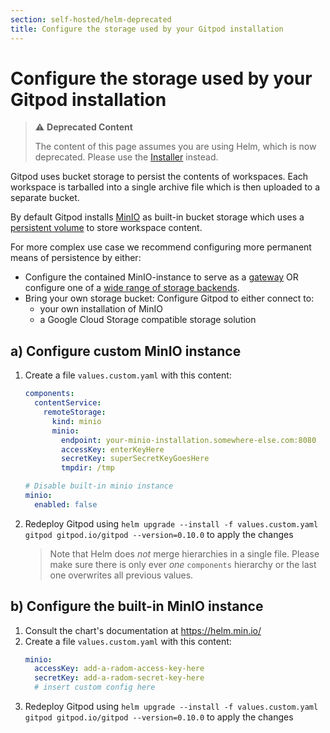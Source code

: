 ```yaml
---
section: self-hosted/helm-deprecated
title: Configure the storage used by your Gitpod installation
---
```


<script context="module">
  export const prerender = true;
</script>

# Configure the storage used by your Gitpod installation

> ⚠️ **Deprecated Content**
>
> The content of this page assumes you are using Helm, which is now deprecated. Please use the [Installer](../../../self-hosted) instead.

Gitpod uses bucket storage to persist the contents of workspaces. Each workspace is tarballed into a single archive file which is then uploaded to a separate bucket.

By default Gitpod installs [MinIO](https://min.io/) as built-in bucket storage which uses a [persistent volume](https://kubernetes.io/docs/concepts/storage/persistent-volumes/) to store workspace content.

For more complex use case we recommend configuring more permanent means of persistence by either:

- Configure the contained MinIO-instance to serve as a [gateway](https://github.com/minio/minio/tree/master/docs/gateway) OR configure one of a [wide range of storage backends](https://kubernetes.io/docs/concepts/storage/persistent-volumes/#types-of-persistent-volumes).
- Bring your own storage bucket: Configure Gitpod to either connect to:
  - your own installation of MinIO
  - a Google Cloud Storage compatible storage solution

## a) Configure custom MinIO instance

1.  Create a file `values.custom.yaml` with this content:

    ```yaml
    components:
      contentService:
        remoteStorage:
          kind: minio
          minio:
            endpoint: your-minio-installation.somewhere-else.com:8080
            accessKey: enterKeyHere
            secretKey: superSecretKeyGoesHere
            tmpdir: /tmp

    # Disable built-in minio instance
    minio:
      enabled: false
    ```

2.  Redeploy Gitpod using `helm upgrade --install -f values.custom.yaml gitpod gitpod.io/gitpod --version=0.10.0` to apply the changes

    > Note that Helm does _not_ merge hierarchies in a single file. Please make sure there is only ever _one_ `components` hierarchy or the last one overwrites all previous values.

## b) Configure the built-in MinIO instance

1.  Consult the chart's documentation at https://helm.min.io/
2.  Create a file `values.custom.yaml` with this content:
    ```yaml
    minio:
      accessKey: add-a-radom-access-key-here
      secretKey: add-a-radom-secret-key-here
      # insert custom config here
    ```
3.  Redeploy Gitpod using `helm upgrade --install -f values.custom.yaml gitpod gitpod.io/gitpod --version=0.10.0` to apply the changes
